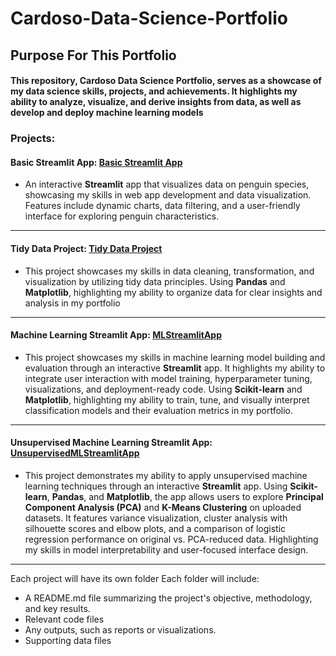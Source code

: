 # Cardoso-Data-Science-Portfolio
## Purpose For This Portfolio  
#### This repository, Cardoso Data Science Portfolio, serves as a showcase of my data science skills, projects, and achievements. It highlights my ability to analyze, visualize, and derive insights from data, as well as develop and deploy machine learning models

 ### Projects:
 
#### Basic Streamlit App: [Basic Streamlit App](https://github.com/ArisC123/Cardoso-Data-Science-Portfolio/tree/main/basic-streamlit-app)
- An interactive **Streamlit** app that visualizes data on penguin species, showcasing my skills in web app development and data visualization. Features include dynamic charts, data filtering, and a user-friendly interface for exploring penguin characteristics.
---
#### Tidy Data Project: [Tidy Data Project](https://github.com/ArisC123/Cardoso-Data-Science-Portfolio/tree/main/TidyData-Project)
- This project showcases my skills in data cleaning, transformation, and visualization by utilizing tidy data principles. Using **Pandas** and **Matplotlib**, highlighting my ability to organize data for clear insights and analysis in my portfolio
---

#### Machine Learning Streamlit App: [MLStreamlitApp](https://github.com/ArisC123/Cardoso-Data-Science-Portfolio/tree/main/MLStreamlitApp)
- This project showcases my skills in machine learning model building and evaluation through an interactive **Streamlit** app. It highlights my ability to integrate user interaction with model training, hyperparameter tuning, visualizations, and deployment-ready code. Using **Scikit-learn** and **Matplotlib**, highlighting my ability to train, tune, and visually interpret classification models and their evaluation metrics in my portfolio.
---

#### Unsupervised Machine Learning Streamlit App: [UnsupervisedMLStreamlitApp](https://github.com/ArisC123/Cardoso-Data-Science-Portfolio/tree/main/MLUnsupervisedApp)
- This project demonstrates my ability to apply unsupervised machine learning techniques through an interactive **Streamlit** app. Using **Scikit-learn**, **Pandas**, and **Matplotlib**, the app allows users to explore **Principal Component Analysis (PCA)** and **K-Means Clustering** on uploaded datasets. It features variance visualization, cluster analysis with silhouette scores and elbow plots, and a comparison of logistic regression performance on original vs. PCA-reduced data. Highlighting my skills in model interpretability and user-focused interface design.
---
 
Each project will have its own folder
Each folder will include:
- A README.md file summarizing the project's objective, methodology, and key results.
- Relevant code files
- Any outputs, such as reports or visualizations.
- Supporting data files
